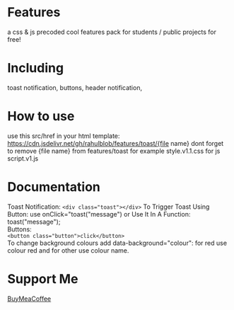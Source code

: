 # Features
a css & js precoded cool features pack for students / public projects for free!
# Including
toast notification, buttons, header notification, 
# How to use
use this src/href in your html template: https://cdn.jsdelivr.net/gh/rahulblob/features/toast/{file name} 
dont forget to remove {file name} from features/toast for example style.v1.1.css for js script.v1.js
# Documentation
Toast Notification:
 ```<div class="toast"></div>```
To Trigger Toast Using Button: use onClick="toast("message") or Use It In A Function: toast("message");<br>
Buttons:<br>
```<button class="button">click</button>```<br>
To change background colours add data-background="colour": for red use colour red and for other use colour name.<br>
# Support Me
<a href="https://www.buymeacoffee.com/coffeeforahul">BuyMeaCoffee</a>
